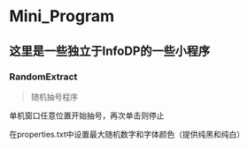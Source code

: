 # Mini_Program
## 这里是一些独立于InfoDP的一些小程序
### RandomExtract
>  随机抽号程序

单机窗口任意位置开始抽号，再次单击则停止

在properties.txt中设置最大随机数字和字体颜色（提供纯黑和纯白）
